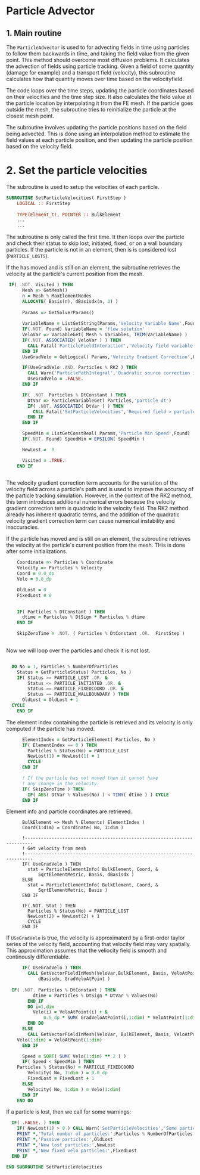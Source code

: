 # Particle Advector 

## 1. Main routine 

The `ParticleAdvector` is used to for advecting fields in time using particles to follow them backwards in time, and taking the field value from the given point. This method should overcome most diffusion problems. It calculates the advection of fields using particle tracking. Given a field of some quantity (damage for example) and a transport field (velocity), this subroutine calculates how that quantity moves over time based on the velocityfield. 

The code loops over the time steps, updating the particle coordinates based on their velocities and the time step size. It also calculates the field value at the particle location by interpolating it from the FE mesh. If the particle goes outside the mesh, the subroutine tries to reinitialize the particle at the closest mesh point.

The subroutine involves updating the particle positions based on the field being advected. This is done using an interpolation method to estimate the field values at each particle position, and then updating the particle position based on the velocity field.

# 2. Set the particle velocities

The subroutine is used to setup the velocities of each particle. 

```f90
SUBROUTINE SetParticleVelocities( FirstStep )
    LOGICAL :: FirstStep
    
    TYPE(Element_t), POINTER :: BulkElement
    ...
    ...
```

The subroutine is only called the first time. It then loops over the particle and check their status to skip lost, initiated, fixed, or on a wall boundary particles. If the particle is not in an element, then is is considered lost (`PARTICLE_LOSTS`).

 If the has moved and is still on an element, the subroutine retrieves the velocity at the particle's current position from the mesh.


```f90
 IF( .NOT. Visited ) THEN
      Mesh => GetMesh()
      n = Mesh % MaxElementNodes
      ALLOCATE( Basis(n), dBasisdx(n, 3) )
      
      Params => GetSolverParams()
      
      VariableName = ListGetString(Params,'Velocity Variable Name',Found)
      IF(.NOT. Found) VariableName = 'flow solution'
      VeloVar => VariableGet( Mesh % Variables, TRIM(VariableName) )
      IF(.NOT. ASSOCIATED( VeloVar ) ) THEN
        CALL Fatal('ParticleFieldInteraction','Velocity field variable does not exist: '//TRIM(VariableName))           
      END IF
      UseGradVelo = GetLogical( Params,'Velocity Gradient Correction',Found)

      IF(UseGradVelo .AND. Particles % RK2 ) THEN
        CALL Warn('ParticlePathIntegral','Quadratic source correction incompatibe with Runge-Kutta')
        UseGradVelo = .FALSE.
      END IF

      IF( .NOT. Particles % DtConstant ) THEN
        DtVar => ParticleVariableGet( Particles,'particle dt')
        IF( .NOT. ASSOCIATED( DtVar ) ) THEN
          CALL Fatal('SetParticleVelocities','Required field > particle dt < not present!')
        END IF
      END IF      

      SpeedMin = ListGetConstReal( Params,'Particle Min Speed',Found)
      IF(.NOT. Found) SpeedMin = EPSILON( SpeedMin )

      NewLost =  0

      Visited = .TRUE.
    END IF 
      
```
 
The velocity gradient correction term accounts for the variation of the velocity field across a particle's path and is used to improve the accuracy of the particle tracking simulation. However, in the context of the RK2 method, this term introduces additional numerical errors because the velocity gradient correction term is quadratic in the velocity field. The RK2 method already has inherent quadratic terms, and the addition of the quadratic velocity gradient correction term can cause numerical instability and inaccuracies. 


If the particle has moved and is still on an element, the subroutine retrieves the velocity at the particle's current position from the mesh. THis is done after some initializations.

```f90
    Coordinate => Particles % Coordinate
    Velocity => Particles % Velocity
    Coord = 0.0_dp
    Velo = 0.0_dp

    OldLost = 0
    FixedLost = 0
  

    IF( Particles % DtConstant ) THEN
      dtime = Particles % DtSign * Particles % dtime
    END IF

    SkipZeroTime = .NOT. ( Particles % DtConstant .OR.  FirstStep ) 
    
  ```
  Now we will loop over the particles and check it is not lost.
  
  ```f90
  
    DO No = 1, Particles % NumberOfParticles
      Status = GetParticleStatus( Particles, No )
      IF( Status >= PARTICLE_LOST .OR. &
          Status <= PARTICLE_INITIATED .OR. &
          Status == PARTICLE_FIXEDCOORD .OR. &
          Status == PARTICLE_WALLBOUNDARY ) THEN
        OldLost = OldLost + 1
	CYCLE
      END IF

```

The element index containing the particle is retrieved and its velocity is only computed if the particle has moved.

```f90
      ElementIndex = GetParticleElement( Particles, No )
      IF( ElementIndex == 0 ) THEN
        Particles % Status(No) = PARTICLE_LOST
        NewLost(1) = NewLost(1) + 1
        CYCLE       
      END IF

      ! If the particle has not moved then it cannot have
      ! any change in the velocity.
      IF( SkipZeroTime ) THEN
        IF( ABS( DtVar % Values(No) ) < TINY( dtime ) ) CYCLE
      END IF
```

Element info and particle coordinates are retrieved.

```fortran90      
      BulkElement => Mesh % Elements( ElementIndex )
      Coord(1:dim) = Coordinate( No, 1:dim )
```

```fortran90
      !-------------------------------------------------------------------------
      ! Get velocity from mesh
      !-------------------------------------------------------------------------
      IF( UseGradVelo ) THEN
        stat = ParticleElementInfo( BulkElement, Coord, &
            SqrtElementMetric, Basis, dBasisdx )
      ELSE
        stat = ParticleElementInfo( BulkElement, Coord, &
            SqrtElementMetric, Basis )
      END IF

      IF(.NOT. Stat ) THEN
        Particles % Status(No) = PARTICLE_LOST
        NewLost(2) = NewLost(2) + 1
        CYCLE
      END IF
```

If `USeGradVelo` is true, the velocity is approximaterd by a first-order taylor series of the velocity field, accounting that velocity field may vary spatially. This approximation assumes that the veliocity field is smooth and continously differentiable.  

```f90
      IF( UseGradVelo ) THEN
        CALL GetVectorFieldInMesh(VeloVar,BulkElement, Basis, VeloAtPoint, &
            dBasisdx, GradVeloAtPoint )
	
  IF( .NOT. Particles % DtConstant ) THEN
          dtime = Particles % DtSign * DtVar % Values(No)
        END IF
        DO i=1,dim
          Velo(i) = VeloAtPoint(i) + &
              0.5_dp * SUM( GradVeloAtPoint(i,1:dim) * VeloAtPoint(1:dim) ) * dtime        
        END DO
      ELSE
        CALL GetVectorFieldInMesh(VeloVar, BulkElement, Basis, VeloAtPoint )
	Velo(1:dim) = VeloAtPoint(1:dim)
      END IF

      Speed = SQRT( SUM( Velo(1:dim) ** 2 ) )
      IF( Speed < SpeedMin ) THEN
 	Particles % Status(No) = PARTICLE_FIXEDCOORD
        Velocity( No, 1:dim ) = 0.0_dp
        FixedLost = FixedLost + 1
      ELSE
        Velocity( No, 1:dim ) = Velo(1:dim)
      END IF
    END DO
  ```
  
  If a particle is lost, then we call for some warnings:
  
  ```f90 
    IF( .FALSE. ) THEN
      IF( NewLost(1) > 0 ) CALL Warn('SetParticleVelocities','Some particles could not be located')
      PRINT *,'Total number of particles:',Particles % NumberOfParticles
      PRINT *,'Passive particles:',OldLost
      PRINT *,'New lost particles:',NewLost
      PRINT *,'New fixed velo particles:',FixedLost
    END IF
    
END SUBROUTINE SetParticleVelocities
```

